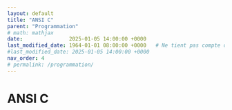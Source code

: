 ```yaml
---
layout: default
title: "ANSI C"
parent: "Programmation"
# math: mathjax
date:               2025-01-05 14:00:00 +0000
last_modified_date: 1964-01-01 08:00:00 +0000   # Ne tient pas compte de cette page dans les pages récemment mises à jour
#last_modified_date: 2025-01-05 14:00:00 +0000
nav_order: 4
# permalink: /programmation/
---
```


# ANSI C

